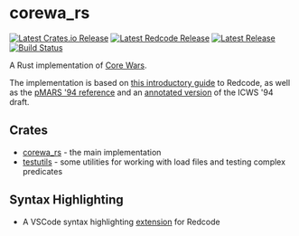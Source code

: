 # corewa_rs

[![Latest Crates.io Release](https://img.shields.io/crates/v/corewa_rs?label=corewa_rs&logo=rust)](https://crates.io/crates/corewa_rs)
[![Latest Redcode Release](https://img.shields.io/visual-studio-marketplace/v/ian-h-chamberlain.redcode?label=redcode&logo=visual-studio-code)](https://marketplace.visualstudio.com/items?itemName=ian-h-chamberlain.redcode)
[![Latest Release](https://img.shields.io/github/v/release/ian-h-chamberlain/corewa_rs?label=latest%20release&include_prereleases&logo=github)](https://github.com/ian-h-chamberlain/corewa_rs/releases)
[![Build Status](https://img.shields.io/github/workflow/status/ian-h-chamberlain/corewa_rs/corewa_rs/develop)](https://github.com/ian-h-chamberlain/corewa_rs/actions)

A Rust implementation of [Core Wars](http://www.koth.org/index.html).

The implementation is based on [this introductory guide](https://vyznev.net/corewar/guide.html) to Redcode, as well as the [pMARS '94 reference](https://corewa.rs/pmars-redcode-94.txt) and an [annotated version](https://corewa.rs/icws94.txt) of the ICWS '94 draft.

## Crates

* [corewa_rs](http://corewa.rs/crates/corewa_rs) - the main implementation
* [testutils](http://corewa.rs/crates/testutils) - some utilities for working with load files and testing complex predicates

## Syntax Highlighting

* A VSCode syntax highlighting [extension](https://marketplace.visualstudio.com/items?itemName=ian-h-chamberlain.redcode) for Redcode
